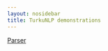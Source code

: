 ```yaml
---
layout: nosidebar
title: TurkuNLP demonstrations
---
```


<a class="button" href="http://epsilon-it.utu.fi/parser_demo/">Parser</a>
